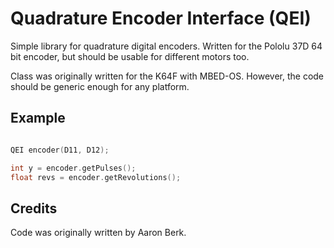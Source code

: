 # Quadrature Encoder Interface (QEI)

Simple library for quadrature digital encoders. Written for the Pololu 37D 64 bit encoder, but should be usable for different motors too.

Class was originally written for the K64F with MBED-OS. However, the code should be generic enough for any platform.

## Example

```c++

QEI encoder(D11, D12);

int y = encoder.getPulses();
float revs = encoder.getRevolutions();
```

## Credits

Code was originally written by Aaron Berk.